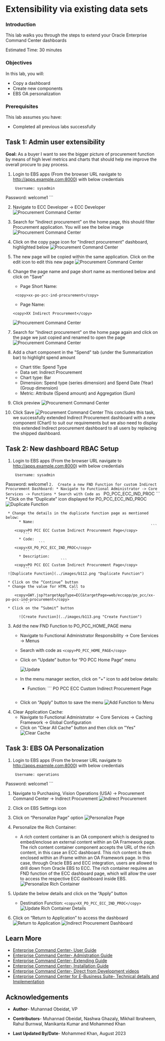 # Extensibility via existing data sets

### Introduction


This lab walks you through the steps to extend your Oracle Enterprise Command Center dashboards


Estimated Time: 30 minutes

### Objectives
In this lab, you will:
* Copy a dashboard
* Create new components
* EBS OA personalization



### Prerequisites

This lab assumes you have:
* Completed all previous labs successfully 

##  

## Task 1: Admin user extensibility

**Goal:** As a buyer I want to see the bigger picture of procurement function by means of high level metrics and charts that should help me improve the overall procure to pay process.

1. Login to EBS apps (From the browser URL navigate to http://apps.example.com:8000) with below credentials

    ```
  	 Username: sysadmin
Password: welcome1
    ```

2. Navigate to ECC Developer -> ECC Developer
    ![Procurement Command Center](../images/ext1.png "Procurement Command Center")
3. Search for "Indirect procurement" on the home page, this should filter Procurement application. You will see the below image
    ![Procurement Command Center](../images/ext2.png "Procurement Command Center")
4. Click on the copy page icon for "Indirect procurement"  dashboard, highlighted below
    ![Procurement Command Center](../images/ext3.png "Procurement Command Center")

5. The new page will be copied within the same application. Click on the edit icon to edit this new page
    ![Procurement Command Center](../images/ext4.png "Procurement Command Center")
6. Change the page name and page short name as mentioned below and click on "Save"
    - Page Short Name:
    ```
  	 <copy>xx-po-pcc-ind-procurement</copy>
    ```
    - Page Name:
    ```
    <copy>XX Indirect Procurement</copy>
    ```
     ![Procurement Command Center](../images/ext5.png "Procurement Command Center")

7. Search for "Indirect procurement" on the home page again and click on the page we just copied and renamed to open the page
    ![Procurement Command Center](../images/image49.png "Procurement Command Center")

8. Add a chart component in the "Spend" tab (under the Summarization bar) to highlight spend amount

    - Chart title: Spend Type
    - Data set: Indirect Procurement 
    - Chart type: Bar
    - Dimension: Spend type (series dimension) and Spend Date (Year) (Group dimension)
    - Metric: Attribute (Spend amount) and Aggregation (Sum) 

14. Click preview 
     ![Procurement Command Center](../images/ext700.png "Procurement Command Center")
15. Click Save
     ![Procurement Command Center](../images/ext800.png "Procurement Command Center")
This concludes this task, we successfully extended Indirect Procurement dashboard with a new component (Chart) to suit our requirements but we also need to display this extended Indirect procurement dashboard to all users by replacing the shipped dashboard.


## Task 2: New dashboard RBAC Setup 


1. Login to EBS apps (From the browser URL navigate to http://apps.example.com:8000) with below credentials

    ```
  	 Username: sysadmin
Password: welcome1
    ```
2.	Create a new FND Function for custom Indirect Procurement Dashboard:
     * Navigate to Functional Administrator -> Core Services -> Functions
     * Search with Code as 
                                                            ```
  	    <copy>PO_PCC_ECC_IND_PROC</copy>
            ```
     * Click on the “Duplicate” icon displayed for PO\_PCC\_ECC\_IND\_PROC
          ![Duplicate Function](../images/b111.png "Duplicate Function")

     * Change the details in the duplicate function page as mentioned below:
          * Name: 
                                                                      ```
  	    <copy>PO PCC ECC Custom Indirect Procurement Page</copy>
            ```
          * Code: 
                   ```
  	    <copy>XX_PO_PCC_ECC_IND_PROC</copy>
            ```
          * Description: 
                             ```
  	    <copy>PO PCC ECC Custom Indirect Procurement Page</copy>
            ```
     ![Duplicate Function](../images/b112.png "Duplicate Function")

     * Click on the “Continue” button
     * Change the value for HTML Call to 
                                  ```
  	    <copy>GWY.jsp?targetAppType=ECC&targetPage=web/eccapp/po_pcc/xx-po-pcc-ind-procurement</copy>
            ```
     * Click on the “Submit” button

          ![Create Function](../images/b113.png "Create Function") 

3.	Add the new FND Function to PO\_PCC\_HOME\_PAGE menu
     * Navigate to Functional Administrator Responsibility -> Core Services -> Menus
     * Search with code as
                                       ```
  	    <copy>PO_PCC_HOME_PAGE</copy>
            ```
     * Click on “Update” button for “PO PCC Home Page” menu

          ![Update](../images/b114.png "Update")

     * In the menu manager section, click on “+” icon to add below details:
          * Function: 
                                                 ```
  	    <copy>PO PCC ECC Custom Indirect Procurement Page</copy>
            ```
     * Click on “Apply” button to save the menu
          ![Add Function to Menu](../images/b115.png "Add Function to Menu")
4.  Clear Application Cache:
    * Navigate to Functional Administrator -> Core Services -> Caching Framework -> Global Configuration
    * Click on “Clear All Cache” button and then click on "Yes"
    ![Clear Cache](../images/ss110.png "Clear Cache")

## Task 3: EBS OA Personalization 
1. Login to EBS apps (From the browser URL navigate to http://apps.example.com:8000) with below credentials

    ```
  	 Username: operations
Password: welcome1
    ```
1.	Navigate to Purchasing, Vision Operations (USA) -> Procurement Command Center -> Indirect Procurement
          ![Indirect Procurement](../images/b116.png "Indirect Procurement")
2.	Click on EBS Settings icon
3.	Click on “Personalize Page” option
          ![Personalize Page](../images/b117.png "Personalize Page")

4. Personalize the Rich Container:

    * A rich content container is an OA component which is designed to embed/enclose an external content within an OA Framework page. The rich content container component accepts the URL of the rich content, in this case an ECC dashboard.
    This rich content is then enclosed within an iFrame within an OA Framework page. 
    In this case, through Oracle EBS and ECC integration, users are allowed to drill down from Oracle EBS to ECC. The rich container requires an FND function of the ECC dashboard page, which will allow the user to access the respective ECC dashboard inside EBS.
          ![Personalize Rich Container](../images/b118.png "Personalize Rich Container")

5.	Update the below details and click on the “Apply” button
     * Destination Function: 
                                                      ```
  	    <copy>XX_PO_PCC_ECC_IND_PROC</copy>
            ```
          ![Update Rich Container Details](../images/b119.png "Update Rich Container Details")

6. Click on “Return to Application” to access the dashboard
          ![Return to Application](../images/jk1.png "Return to Application")
          ![Indirect Procurement Dashboard](../images/b1110.png " Indirect Procurement Dashboard")




## Learn More
* [Enterprise Command Center- User Guide](https://docs.oracle.com/cd/E26401_01/doc.122/e22956/T27641T671922.htm)
* [Enterprise Command Center- Admistration Guide](https://docs.oracle.com/cd/E26401_01/doc.122/f34732/toc.htm)
* [Enterprise Command Center- Extending Guide](https://docs.oracle.com/cd/E26401_01/doc.122/f21671/T673609T673618.htm)
* [Enterprise Command Center- Installation Guide](https://support.oracle.com/epmos/faces/DocumentDisplay?_afrLoop=264801675930013&id=2495053.1&_afrWindowMode=0&_adf.ctrl-state=1c6rxqpyoj_102)
* [Enterprise Command Center- Direct from Development videos](https://learn.oracle.com/ols/course/ebs-enterprise-command-centers-direct-from-development/50662/60350)
* [Enterprise Command Center for E-Business Suite- Technical details and Implementation](https://mylearn.oracle.com/ou/component/-/117416)

## Acknowledgements

* **Author**- Muhannad Obeidat, VP

* **Contributors**-  Muhannad Obeidat, Nashwa Ghazaly, Mikhail Ibraheem, Rahul Burnwal, Manikanta Kumar and Mohammed Khan

* **Last Updated By/Date**- Mohammed Khan, August 2023

